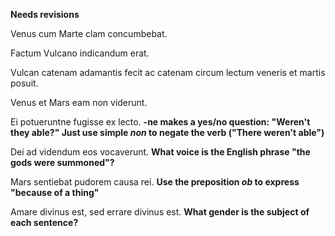 **Needs revisions**

Venus cum Marte clam concumbebat.

Factum Vulcano indicandum erat.

Vulcan catenam adamantis fecit ac catenam circum lectum veneris et martis posuit.

Venus et Mars eam non viderunt.

Ei potueruntne fugisse ex lecto. **-ne makes a yes/no question: "Weren't they able?" Just use simple *non* to negate the verb ("There weren't able")**

Dei ad videndum eos vocaverunt.  **What voice is the English phrase "the gods were summoned"?**

Mars sentiebat pudorem causa rei. **Use the preposition *ob* to express "because of a thing"**

Amare divinus est, sed errare divinus est.  **What gender is the subject of each sentence?**
